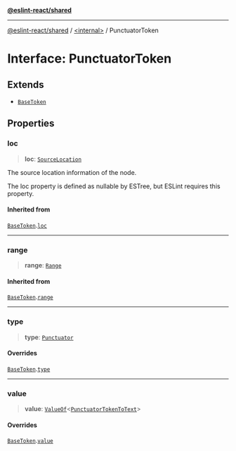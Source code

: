 [**@eslint-react/shared**](../../README.md)

***

[@eslint-react/shared](../../README.md) / [\<internal\>](../README.md) / PunctuatorToken

# Interface: PunctuatorToken

## Extends

- [`BaseToken`](BaseToken.md)

## Properties

### loc

> **loc**: [`SourceLocation`](SourceLocation.md)

The source location information of the node.

The loc property is defined as nullable by ESTree, but ESLint requires this property.

#### Inherited from

[`BaseToken`](BaseToken.md).[`loc`](BaseToken.md#loc)

***

### range

> **range**: [`Range`](../type-aliases/Range.md)

#### Inherited from

[`BaseToken`](BaseToken.md).[`range`](BaseToken.md#range)

***

### type

> **type**: [`Punctuator`](../README.md#punctuator)

#### Overrides

[`BaseToken`](BaseToken.md).[`type`](BaseToken.md#type)

***

### value

> **value**: [`ValueOf`](../type-aliases/ValueOf.md)\<[`PunctuatorTokenToText`](PunctuatorTokenToText.md)\>

#### Overrides

[`BaseToken`](BaseToken.md).[`value`](BaseToken.md#value)
